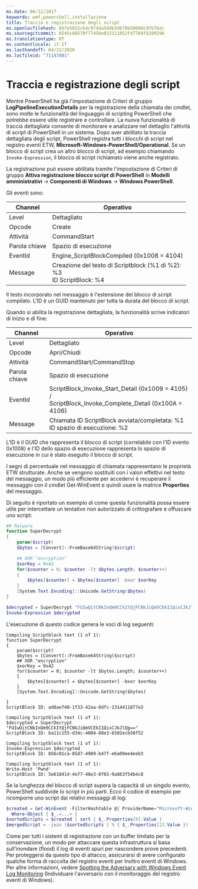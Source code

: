 ```yaml
---
ms.date: 06/12/2017
keywords: wmf,powershell,installazione
title: Traccia e registrazione degli script
ms.openlocfilehash: 6b7e5022cb4c974da5ddb3d670b5808dc9fb7bdc
ms.sourcegitcommit: 6545c60578f7745be015111052fd7769f8289296
ms.translationtype: HT
ms.contentlocale: it-IT
ms.lasthandoff: 04/22/2020
ms.locfileid: "71147801"
---
```

# <a name="script-tracing-and-logging"></a>Traccia e registrazione degli script

Mentre PowerShell ha già l'impostazione di Criteri di gruppo **LogPipelineExecutionDetails** per la registrazione della chiamata dei cmdlet, sono molte le funzionalità del linguaggio di scripting PowerShell che potrebbe essere utile registrare e controllare. La nuova funzionalità di traccia dettagliata consente di monitorare e analizzare nel dettaglio l'attività di script di PowerShell in un sistema. Dopo aver abilitato la traccia dettagliata degli script, PowerShell registra tutti i blocchi di script nel registro eventi ETW, **Microsoft-Windows-PowerShell/Operational**. Se un blocco di script crea un altro blocco di script, ad esempio chiamando `Invoke-Expression`, il blocco di script richiamato viene anche registrato.

La registrazione può essere abilitata tramite l'impostazione di Criteri di gruppo **Attiva registrazione blocco script di PowerShell** in **Modelli amministrativi** -> **Componenti di Windows** -> **Windows PowerShell**.

Gli eventi sono:

| Channel |                               Operativo                               |
| ------- | ----------------------------------------------------------------------- |
| Level   | Dettagliato                                                                 |
| Opcode  | Create                                                                  |
| Attività    | CommandStart                                                            |
| Parola chiave | Spazio di esecuzione                                                                |
| EventId | Engine_ScriptBlockCompiled (0x1008 = 4104)                              |
| Message | Creazione del testo di Scriptblock (%1 di %2): </br> %3 </br> ID ScriptBlock: %4 |


Il testo incorporato nel messaggio è l'estensione del blocco di script compilato. L'ID è un GUID mantenuto per tutta la durata del blocco di script.

Quando si abilita la registrazione dettagliata, la funzionalità scrive indicatori di inizio e di fine:

| Channel |                                 Operativo                                |
| ------- | -------------------------------------------------------------------------- |
| Level   | Dettagliato                                                                    |
| Opcode  | Apri/Chiudi                                                               |
| Attività    | CommandStart/CommandStop                                                 |
| Parola chiave | Spazio di esecuzione                                                                   |
| EventId | ScriptBlock\_Invoke\_Start\_Detail (0x1009 = 4105) / </br> ScriptBlock\_Invoke\_Complete\_Detail (0x100A = 4106) |
| Message | Chiamata ID ScriptBlock avviata/completata: %1 </br> ID spazio di esecuzione: %2 |

L'ID è il GUID che rappresenta il blocco di script (correlabile con l'ID evento 0x1008) e l'ID dello spazio di esecuzione rappresenta lo spazio di esecuzione in cui è stato eseguito il blocco di script.

I segni di percentuale nel messaggio di chiamata rappresentano le proprietà ETW strutturate. Anche se vengono sostituiti con i valori effettivi nel testo del messaggio, un modo più efficiente per accedervi è recuperare il messaggio con il cmdlet Get-WinEvent e quindi usare la matrice **Properties** del messaggio.

Di seguito è riportato un esempio di come questa funzionalità possa essere utile per intercettare un tentativo non autorizzato di crittografare e offuscare uno script:

```powershell
## Malware
function SuperDecrypt
{
    param($script)
    $bytes = [Convert]::FromBase64String($script)

    ## XOR "encryption"
    $xorKey = 0x42
    for($counter = 0; $counter -lt $bytes.Length; $counter++)
    {
        $bytes[$counter] = $bytes[$counter] -bxor $xorKey
    }
    [System.Text.Encoding]::Unicode.GetString($bytes)
}

$decrypted = SuperDecrypt "FUIwQitCNkInQm9CCkItQjFCNkJiQmVCEkI1QixCJkJlQg=="
Invoke-Expression $decrypted
```

L'esecuzione di questo codice genera le voci di log seguenti:

```Output
Compiling Scriptblock text (1 of 1):
function SuperDecrypt
{
    param($script)
    $bytes = [Convert]::FromBase64String($script)
    ## XOR "encryption"
    $xorKey = 0x42
    for($counter = 0; $counter -lt $bytes.Length; $counter++)
    {
        $bytes[$counter] = $bytes[$counter] -bxor $xorKey
    }
    [System.Text.Encoding]::Unicode.GetString($bytes)

}
ScriptBlock ID: ad8ae740-1f33-42aa-8dfc-1314411877e3

Compiling Scriptblock text (1 of 1):
$decrypted = SuperDecrypt "FUIwQitCNkInQm9CCkItQjFCNkJiQmVCEkI1QixCJkJlQg=="
ScriptBlock ID: ba11c155-d34c-4004-88e3-6502ecb50f52

Compiling Scriptblock text (1 of 1):
Invoke-Expression $decrypted
ScriptBlock ID: 856c01ca-85d7-4989-b47f-e6a09ee4eeb3

Compiling Scriptblock text (1 of 1):
Write-Host 'Pwnd'
ScriptBlock ID: 5e618414-4e77-48e3-8f65-9a863f54b4c8
```

Se la lunghezza del blocco di script supera la capacità di un singolo evento, PowerShell suddivide lo script in più parti. Ecco il codice di esempio per ricomporre uno script dai relativi messaggi di log:

```powershell
$created = Get-WinEvent -FilterHashtable @{ ProviderName="Microsoft-Windows-PowerShell"; Id = 4104 } |
  Where-Object { $_.<...> }
$sortedScripts = $created | sort { $_.Properties[0].Value }
$mergedScript = -join ($sortedScripts | % { $_.Properties[2].Value })
```

Come per tutti i sistemi di registrazione con un buffer limitato per la conservazione, un modo per attaccare questa infrastruttura si basa sull'inondare (flood) il log di eventi spuri per nascondere prove precedenti. Per proteggersi da questo tipo di attacco, assicurarsi di avere configurato qualche forma di raccolta del registro eventi per Inoltro eventi di Windows. Per altre informazioni, vedere [Spotting the Adversary with Windows Event Log Monitoring](https://apps.nsa.gov/iaarchive/library/reports/spotting-the-adversary-with-windows-event-log-monitoring.cfm) (Individuare l'avversario con il monitoraggio del registro eventi di Windows).